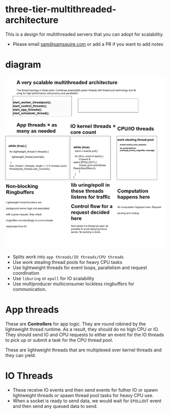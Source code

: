 # three-tier-multithreaded-architecture

This is a design for multithreaded servers that you can adopt for scalability.

* Please email sam@samsquire.com or add a PR if you want to add notes

# diagram

![NonblockingRuntime.drawio.png](NonblockingRuntime.drawio.png)

* Splits work into `app threads/IO threads/CPU threads`
* Use work stealing thread pools for heavy CPU tasks
* Use lightweight threads for event loops, parallelism and request coordination
* Use `liburing` or `epoll` for IO scalability
* Use multiproducer multiconsumer lockless ringbuffers for communication.

 # App threads

These are **Controllers** for app logic. They are round robined by the lightweight thread runtime. As a result, they should do no high CPU or IO. They should send IO and CPU requests to either an event for the IO threads to pick up or submit a task for the CPU thread pool. 

These are lightweight threads that are multiplexed over kernel threads and they can yield.

# IO Threads

* These receive IO events and then send events for futher IO or spawn lightweight threads or spawn thread pool tasks for heavy CPU use. 
* When a socket is ready to send data, we would wait for `EPOLLOUT` event and then send any queued data to send.
